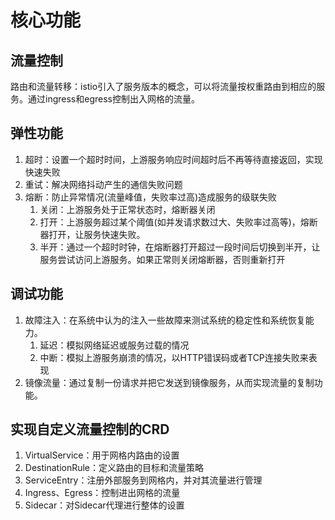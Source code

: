 # 核心功能

## 流量控制
路由和流量转移：istio引入了服务版本的概念，可以将流量按权重路由到相应的服务。通过ingress和egress控制出入网格的流量。

## 弹性功能
   1. 超时：设置一个超时时间，上游服务响应时间超时后不再等待直接返回，实现快速失败
   2. 重试：解决网络抖动产生的通信失败问题
   3. 熔断：防止异常情况(流量峰值，失败率过高)造成服务的级联失败
      1. 关闭：上游服务处于正常状态时，熔断器关闭
      2. 打开：上游服务超过某个阈值(如并发请求数过大、失败率过高等)，熔断器打开，让服务快速失败。
      3. 半开：通过一个超时时钟，在熔断器打开超过一段时间后切换到半开，让服务尝试访问上游服务。如果正常则关闭熔断器，否则重新打开

## 调试功能
1. 故障注入：在系统中认为的注入一些故障来测试系统的稳定性和系统恢复能力。
   1. 延迟：模拟网络延迟或服务过载的情况
   2. 中断：模拟上游服务崩溃的情况，以HTTP错误码或者TCP连接失败来表现
2. 镜像流量：通过复制一份请求并把它发送到镜像服务，从而实现流量的复制功能。

## 实现自定义流量控制的CRD
1. VirtualService：用于网格内路由的设置
2. DestinationRule：定义路由的目标和流量策略
3. ServiceEntry：注册外部服务到网格内，并对其流量进行管理
4. Ingress、Egress：控制进出网格的流量
5. Sidecar：对Sidecar代理进行整体的设置